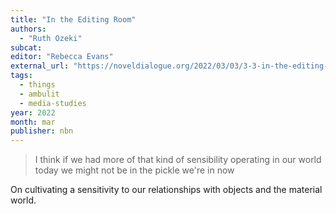 ```yaml
---
title: "In the Editing Room"
authors:
  - "Ruth Ozeki"
subcat: 
editor: "Rebecca Evans"
external_url: "https://noveldialogue.org/2022/03/03/3-3-in-the-editing-room-with-ruth-ozeki-and-rebecca-evans-eh/"
tags:
  - things
  - ambulit
  - media-studies
year: 2022
month: mar
publisher: nbn
---
```


> I think if we had more of that kind of sensibility operating in our world today we might not be in the pickle we're in now

On cultivating a sensitivity to our relationships with objects and the material world.
